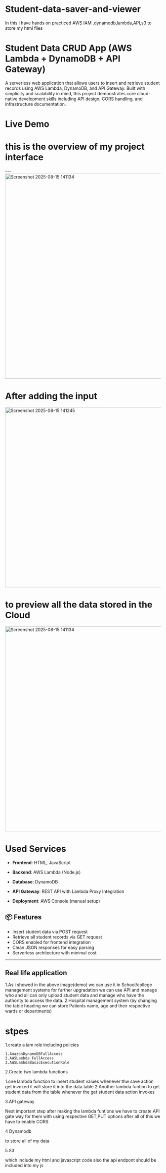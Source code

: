 # Student-data-saver-and-viewer
In this i have hands on practiced AWS IAM ,dynamodb,lambda,API,s3 to store my html files
# Student Data CRUD App (AWS Lambda + DynamoDB + API Gateway)
A serverless web application that allows users to insert and retrieve student records using AWS Lambda, DynamoDB, and API Gateway. Built with simplicity and scalability in mind, this project demonstrates core cloud-native development skills including API design, CORS handling, and infrastructure documentation.

# Live Demo

# this is the overview of my project interface
---<img width="827" height="662" alt="Screenshot 2025-08-15 141134" src="https://github.com/user-attachments/assets/41b4f43c-6bf7-494b-8814-8f32a5b9b8b1" />
   
# After adding the input
<img width="830" height="581" alt="Screenshot 2025-08-15 141245" src="https://github.com/user-attachments/assets/ea698f7b-9a20-4799-859d-639f06148f65" />

# to preview all the data stored in the Cloud
<img width="827" height="662" alt="Screenshot 2025-08-15 141134" src="https://github.com/user-attachments/assets/207a3239-03b1-4997-904f-314c30e4d23a" />


# Used Services
- **Frontend**: HTML, JavaScript
- **Backend**: AWS Lambda (Node.js)

- **Database**: DynamoDB
- **API Gateway**: REST API with Lambda Proxy Integration
- **Deployment**: AWS Console (manual setup)


## 📦 Features

-  Insert student data via POST request
-  Retrieve all student records via GET request
-  CORS enabled for frontend integration
-  Clean JSON responses for easy parsing
-  Serverless architecture with minimal cost

---

## Real life application 
1.As i showed in the above image(demo) we can use it in School/college management systems
 for further upgradation we can use API and manage who and all can only upload student data and manage who have the authority to access the data.
2.Hospital management system (by changing the table heading we can store Patients name, age and their respective wards or departments)

# stpes 
1.create a iam role including policies

    1.AmazonDynamoDBFullAccess
    2.AWSLambda_FullAccess
    3.AWSLambdaBasicExecutionRole

2.Create two lambda functions 

   1.one lambda function to insert student values whenever thw save action get invoked it will store it into the data table
   2.Another lambda funtion to get student data from the table whenever the get student data action invokes

3.API gateway

   Next important step after making the lambda funtions we have to create API gate way for them with using respective GET,PUT options 
   after all of this we have to enable CORS

4 Dynamodb

  to store all of my data

5.S3

which include my html and javascript code also the api endpont should be included into my js


 
